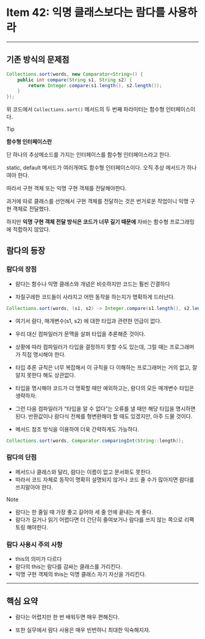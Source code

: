 # Item 42: 익명 클래스보다는 람다를 사용하라

---

## 기존 방식의 문제점

```java
Collections.sort(words, new Comparator<String>() {
    public int compare(String s1, String s2) {
        return Integer.compare(s1.length(), s2.length());
    }
});
```

위 코드에서 `Collections.sort()` 메서드의 두 번째 파라미터는 함수형 인터페이스이다.

> [!TIP]
>
> **함수형 인터페이스란**
>
> 단 하나의 추상메소드를 가지는 인터페이스를 함수형 인터페이스라고 한다.
>
> static, default 메서드가 여러개여도 함수형 인터페이스이다. 오직 추상 메서드가 하나여야 한다.

 

따라서 구현 객체 또는 익명 구현 객체를 전달해야한다.

과거에 따로 클래스를 선언해서 구현 객체를 전달하는 것은 번거로운 작업이니 익명 구현 객체로 전달했다.

하지만 **익명 구현 객체 전달 방식은 코드가 너무 길기 때문에** 자바는 함수형 프로그래밍에 적합하지 않았다.



## 람다의 등장

### 람다의 장점

- 람다는 함수나 익명 클래스와 개념은 비슷하지만 코드는 훨씬 간결하다

- 자질구레한 코드들이 사라지고 어떤 동작을 하는지가 명확하게 드러난다.



```java
Collections.sort(words, (s1, s2) -> Integer.compare(s1.length(), s2.length()));
```

- 여기서 람다, 매개변수(s1, s2) 에 대한 타입과 관련한 언급이 없다.

- 우리 대신 컴파일러가 문맥을 살펴 타입을 추론해준 것이다.

- 상황에 따라 컴파일러가 타입을 결정하지 못할 수도 있는데, 그럴 때는 프로그래머가 직접 명시해야 한다. 

- 타입 추론 규칙은 너무 복잡해서 이 규칙을 다 이해하는 프로그래머는 거의 없고, 잘 알지 못한다 해도 상관없다. 

- 타입을 명시해야 코드가 더 명확할 때만 예외하고는, 람다의 모든 매개변수 타입은 생략하자. 

- 그런 다음 컴파일러가 “타입을 알 수 없다”는 오류를 낼 때만 해당 타입을 명시하면 된다. 반환값이나 람다식 전체를 형변환해야 할 때도 있겠지만, 아주 드물 것이다.

- 메서드 참조 방식을 이용하여 더욱 간략하게도 가능하다.

```java
Collections.sort(words, Comparator.comparingInt(String::length));
```



### 람다의 단점

- 메서드나 클래스와 달리, 람다는 이름이 없고 문서화도 못한다.
- 따라서 코드 자체로 동작이 명확히 설명되지 않거나 코드 줄 수가 많아지면 람다를 쓰지말아야 한다.

> [!NOTE]
>
> - 람다는 한 줄일 때 가장 좋고 길어야 세 줄 안에 끝내는 게 좋다.
> - 람다가 길거나 읽기 어렵다면 더 간단히 줄여보거나 람다를 쓰지 않는 쪽으로 리팩토링 해야한다.



### 람다 사용시 주의 사항

- this의 의미가 다르다
- 람다의 this는 람다를 감싸는 클래스를 가리킨다.
- 익명 구현 객체의 this는 익명 클래스 자기 자신을 가리킨다.



---

## 핵심 요약

- 람다는 어렵지만 한 번 배워두면 매우 편해진다.

- 또한 실무에서 람다 사용은 매우 빈번하니 최대한 익숙해지자.


